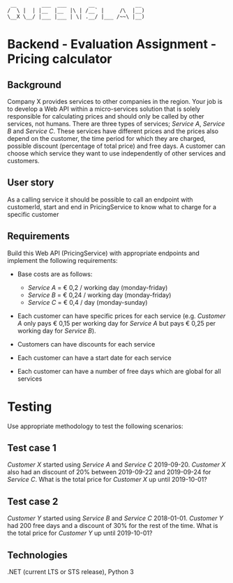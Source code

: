 
```
 __        ___  ___       __             __  
/  \ |  | |__  |__  |\ | /__` |     /\  |__) 
\__X \__/ |___ |___ | \| .__/ |___ /~~\ |__) 
```

**Backend - Evaluation Assignment - Pricing calculator**
============

**Background**
--------

Company X provides services to other companies in the region. Your job is to develop a Web API within a micro-services solution that is solely responsible for calculating prices and should only be called by other services, not humans. There are three types of services; _Service A_, _Service B_ and _Service C_. These services have different prices and the prices also depend on the customer, the time period for which they are charged, possible discount (percentage of total price) and free days. A customer can choose which service they want to use independently of other services and customers.

**User story**
--------

As a calling service it should be possible to call an endpoint with customerId, start and end in PricingService to know what to charge for a specific customer

**Requirements**
--------

Build this Web API (PricingService) with appropriate endpoints and implement the following requirements:

- Base costs are as follows:
    - _Service A_ = € 0,2 / working day (monday-friday)
    - _Service B_ = € 0,24 / working day (monday-friday)
    - _Service C_ = € 0,4 / day (monday-sunday)

- Each customer can have specific prices for each service (e.g. _Customer A_ only pays € 0,15 per working day for _Service A_ but pays € 0,25 per working day for _Service B_).

- Customers can have discounts for each service
- Each customer can have a start date for each service
- Each customer can have a number of free days which are global for all services

# Testing

Use appropriate methodology to test the following scenarios:

**Test case 1**
--------

_Customer X_ started using _Service A_ and _Service C_ 2019-09-20. _Customer X_ also had an discount of 20% between 2019-09-22 and 2019-09-24 for _Service C_. What is the total price for _Customer X_ up until 2019-10-01?

**Test case 2**
--------

_Customer Y_ started using _Service B_ and _Service C_ 2018-01-01. _Customer Y_ had 200 free days and a discount of 30% for the rest of the time. What is the total price for _Customer Y_ up until 2019-10-01?

**Technologies**
--------

.NET (current LTS or STS release), Python 3
